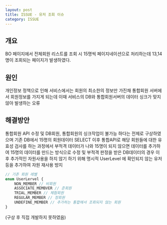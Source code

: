 ```yaml
---
layout: post
title: ISSUE - 유저 조회 이슈
category: ISSUE
---
```


## 개요

BO 페이지에서 전체회원 리스트를 조회 시 15명씩 페이지네이션으로 처리하는데 13,14명이 조회되는 페이지가 발생하였다.
<br>

## 원인

개인정보 정책으로 인해 서비스에서는 회원의 최소한의 정보만 가진채 통합회원 서버에서 회원정보를 가지게 되는데 이때 서비스의 DB와 통합회원서버의 데이터 싱크가 맞지 않아 발생하는 오류

## 해결방안

통합회원 API 수정 및 DB회원, 통합회원의 싱크작업이 불가능 하다는 전제로 구상하였으며 기존 DB에서 15명의 회원데이터 SELECT 이후 통합API로 해당 회원들에 대한 유효성 검사를 하는 과정에서 부적격 데이터가 나와 15명이 되지 않으면 데이터를 추가하여 15명의 데이터를 만드는 방식으로 수정 및 부적격 판정을 받은 DB데이터의 경우 이후 추가적인 자원사용을 하지 않기 하기 위해 명시적 UserLevel 에 확인되지 않는 유저 등을 추가하여 자원 재사용 방지

```javascript
// 기존 회원 레벨
enum UserLervel {
    NON_MEMBER // 비회원
    ASSOCIATE_MEMBVER // 준회원
    TRIAL_MEMBER // 체험회원
    REGULAR_MEMBER // 정회원
    UNDEFINE_MEMBER // 추가하는 통합에서 조회되지 않는 회원
}
```

(구상 후 직접 개발하지 못하였음)
